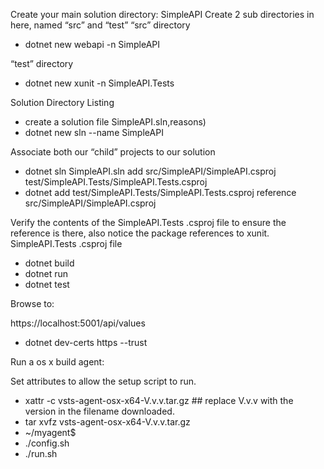 
Create your main solution directory: SimpleAPI
Create 2 sub directories in here, named “src” and “test”
 “src” directory
-   dotnet new webapi -n SimpleAPI

“test” directory 
-   dotnet new xunit -n SimpleAPI.Tests


Solution Directory Listing

-   create a solution file SimpleAPI.sln,reasons)
-    dotnet new sln --name SimpleAPI

 Associate both our “child” projects to our solution

-   dotnet sln SimpleAPI.sln add src/SimpleAPI/SimpleAPI.csproj test/SimpleAPI.Tests/SimpleAPI.Tests.csproj
-   dotnet add test/SimpleAPI.Tests/SimpleAPI.Tests.csproj reference src/SimpleAPI/SimpleAPI.csproj

Verify the contents of the SimpleAPI.Tests .csproj file to ensure the reference is there, also notice the package references to xunit.
SimpleAPI.Tests .csproj file

-   dotnet build
-   dotnet run
-   dotnet test

Browse to:

https://localhost:5001/api/values
-   dotnet dev-certs https --trust

Run a os x build agent:

Set attributes to allow the setup script to run.
-   xattr -c vsts-agent-osx-x64-V.v.v.tar.gz  ## replace V.v.v with the version in the filename downloaded.
-   tar xvfz vsts-agent-osx-x64-V.v.v.tar.gz
-   ~/myagent$ 
-   ./config.sh
 -  ./run.sh